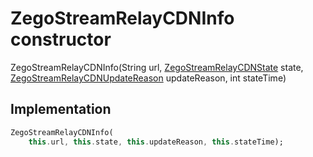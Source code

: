 


# ZegoStreamRelayCDNInfo constructor







ZegoStreamRelayCDNInfo(String url, [ZegoStreamRelayCDNState](../../zego_uikit_prebuilt_live_audio_room/ZegoStreamRelayCDNState.md) state, [ZegoStreamRelayCDNUpdateReason](../../zego_uikit_prebuilt_live_audio_room/ZegoStreamRelayCDNUpdateReason.md) updateReason, int stateTime)





## Implementation

```dart
ZegoStreamRelayCDNInfo(
    this.url, this.state, this.updateReason, this.stateTime);
```







